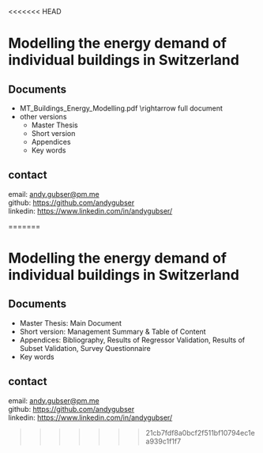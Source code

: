 <<<<<<< HEAD
# Modelling the energy demand of individual buildings in Switzerland

## Documents
- MT_Buildings_Energy_Modelling.pdf \rightarrow full document
- other versions
    - Master Thesis
    - Short version
    - Appendices
    - Key words

## contact
email: andy.gubser@pm.me  
github: https://github.com/andygubser  
linkedin: https://www.linkedin.com/in/andygubser/  

=======
# Modelling the energy demand of individual buildings in Switzerland

## Documents
- Master Thesis: Main Document
- Short version: Management Summary & Table of Content  
- Appendices: Bibliography, Results of Regressor Validation, Results of Subset Validation, Survey Questionnaire
- Key words

## contact
email: andy.gubser@pm.me  
github: https://github.com/andygubser  
linkedin: https://www.linkedin.com/in/andygubser/  

>>>>>>> 21cb7fdf8a0bcf2f511bf10794ec1ea939c1f1f7
